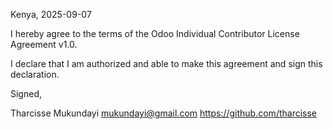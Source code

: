 Kenya, 2025-09-07

I hereby agree to the terms of the Odoo Individual Contributor License
Agreement v1.0.

I declare that I am authorized and able to make this agreement and sign this
declaration.

Signed,

Tharcisse Mukundayi mukundayi@gmail.com https://github.com/tharcisse